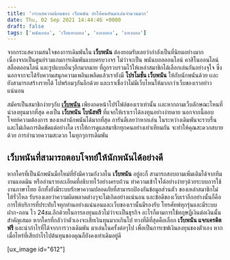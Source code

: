 ```yaml
---
title: 'กระแสความนิยมของ เว็บพนัน ทำให้คนหันมาเล่นจำนวนมาก'
date: Thu, 02 Sep 2021 14:44:46 +0000
draft: false
tags: ['พนันบอล', 'เว็บแทงบอล', 'แทงบอล', 'แทงบอล']
---
```


จากกระแสความสนใจของการเดิมพันใน **เว็บพนัน** ต้องยอมรับเลยว่ากำลังเป็นที่นิยมอย่างมาก เนื่องจากเป็นศูนย์รวมเกมการเดิมพันแบบครบวงจร ไม่ว่าจะเป็น พนันบอลออนไลน์ คาสิโนออนไลน์ สล็อตออนไลน์ และรูปแบบอื่นๆอีกมากมาย ที่ถูกรวบรวมไว้ให้เหล่าสมาชิกได้เลือกเล่นกันอย่างจุใจ ซึ่งนอกจากจะได้รับความสนุกความเพลินเพลิดแล้วเรายังมี **โปรโมชั่น เว็บพนัน** ให้กับนักพนันด้วย เเละยังสามารถสร้างรายได้ ไปพร้อมๆกันอีกด้วย และเราเชื่อว่าไม่มีเว็บไหนให้มากกว่าเว็บของเราอย่าวแน่นอน

สมัครเป็นสมาชิกง่ายๆกับ [**เว็บพนัน**](/archives/) เพียงกดหน้าโปร์ไฟล์ของเราเท่านั้น เเละหากถามเว็บลักษณะไหนที่น่าลงทุนมากที่สุด คงเป็น **เว็บพนัน โบนัสฟรี** ที่แจกให้เราเราได้ลงทุนอย่างง่ายดาย นอกจากนี้ตอบโจทย์ความต้องการ ของเหล่านักพนันได้มากที่สุด การันตีเลยว่าหากเล่น ในระหว่างเดิมพันจะราบรื่น และไม่เกิดการติดขัดแต่อย่างใด เราให้การดูแลสมาชิกทุกคนอย่างเท่าเทียมกัน จะทำให้คุณสะดวกสบายด้วย การอำนวยความสะดวก ในทุกๆการเดิมพัน

**เว็บพนันที่สามารถตอบโจทย์ให้นักพนันได้อย่างดี**
-------------------------------------------------

หากใครที่เป็นนักพนันมือใหม่ที่ยังมีความกังวลใน **เว็บพนัน** อยู่ละก็ สามารถสอบถามเพิ่มเติมได้จากทีมงานแอดมิน หรืออ่านรายละเอียดที่อธิบายไว้อย่างครบถ้วน ทำความเข้าใจได้อย่างง่ายๆด้วยระบบการใช้งานภาษาไทย อีกทั้งยังมีระบบรักษาความปลอดภัยที่สามารถป้องกันข้อมูลส่วนตัว ของเหล่าสมาชิกไม่ให้รั่วไหล รับรองเลยว่าความผิดพลาดต่างๆจะไม่เกิดอย่างแน่นอน และข้อดีของเว็บเราอีกอย่างนั้นก็คือ การให้บริการที่ประทับใจทุกท่านอย่างแน่นอนและเว็บของเรานั้นมีรองรับ โทรศัทพ์ทุกรุ่นและมีระบบฝาก-ถอน ไว 24ชม.อีกด้วยในการลงทุนแล้วไม่ว่าจะเป็นธุรกิจ อะไรก็ตามการใช้ทฤษฎีเงินต่อเงินนั้นสำคัญเสมอ หากใครที่กลัวว่าตัวเองจะเสียเงินทุนมากเกินไป ทางที่ดีที่สุดคือเลือก **เว็บพนัน แจกเครดิตฟรี** และนำกำไรที่ได้จากการวางเดิมพัน มาเล่นในครั้งต่อๆไป เพื่อเป็นการเซฟเงินลงทุนของตัวเอง หากเมื่อไหร่ที่เสียกำไรไปต้นทุนของคุณก็ยังคงเท่าเดิมอยู่ดี

\[ux\_image id="612"\]